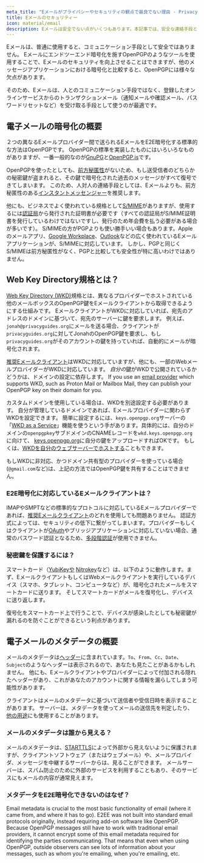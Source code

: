 ```yaml
---
meta_title: "Eメールがプライバシーやセキュリティの観点で最良でない理由 - Privacy Guides"
title: Eメールのセキュリティー
icon: material/email
description: Eメールは安全でない点がいくつもあります。本記事では、安全な連絡手段としてEメールを推奨しない理由を紹介します。
---
```


Eメールは、普通に使用すると、コミュニケーション手段として安全ではありません。 Eメールにエンドツーエンド暗号化を施すOpenPGPのようなツールを使用することで、Eメールのセキュリティを向上させることはできますが、他のメッセージアプリケーションにおける暗号化と比較すると、OpenPGPには様々な欠点があります。

そのため、Eメールは、人とのコミュニケーション手段ではなく、登録したオンラインサービスからのトランザクションメール（通知メールや確認メール、パスワードリセットなど）を受け取る手段として使うのが最適です。

## 電子メールの暗号化の概要

２つの異なるEメールプロバイダー間で送られるEメールをE2E暗号化する標準的な方法はOpenPGPです。 OpenPGPの標準を実装したものにはいろいろなものがありますが、一番一般的なのが[GnuPG](../encryption.md#gnu-privacy-guard)と[OpenPGP.js](https://openpgpjs.org)です。

OpenPGPを使ったとしても、[前方秘匿性](https://ja.wikipedia.org/wiki/Forward_secrecy)がないため、もし送受信者のどちらかの秘密鍵が盗まれると、その鍵で暗号化された過去のメッセージがすべて復号できてしまいます。 このため、人対人の連絡手段としては、Eメールよりも、前方秘匿性のある[インスタントメッセンジャー](../real-time-communication.md)を推奨します。

他にも、ビジネスでよく使われている規格として[S/MIME](https://ja.wikipedia.org/wiki/S/MIME)がありますが、使用するには[認証局](https://ja.wikipedia.org/wiki/%E8%AA%8D%E8%A8%BC%E5%B1%80)から発行された証明書が必要です（すべての認証局がS/MIME証明書を発行しているわけではないですし、発行のため年会費を払う必要がある場合が多いです）。 S/MIMEの方がPGPよりも使い勝手いい場合もあります。Appleのメールアプリ、[Google Workplace](https://support.google.com/a/topic/9061730)、[Outlook](https://support.office.com/article/encrypt-messages-by-using-s-mime-in-outlook-on-the-web-878c79fc-7088-4b39-966f-14512658f480)などの広く使われているEメールアプリケーションが、S/MIMEに対応しています。 しかし、PGPと同じくS/MIMEは前方秘匿性がなく、PGPと比較しても安全性が特に高いわけではありません。

## Web Key Directory規格とは？

[Web Key Directory (WKD)](https://wiki.gnupg.org/WKD)規格とは、異なるプロバイダーでホストされている他のメールボックスのOpenPGP鍵をEメールクライアントから取得できるようにする仕組みです。 EメールクライアントがWKDに対応していれば、宛先のアドレスのドメインに基づいて、宛先のサーバーに鍵を要求します。 例えば、`jonah@privacyguides.org`にメールを送る場合、クライアントが`privacyguides.org`に対してJonahのOpenPGP鍵を要求し、もし`privacyguides.org`がそのアカウントの鍵を持っていれば、自動的にメールが暗号化されます。

[推奨Eメールクライアント](../email-clients.md)はWKDに対応していますが、他にも、一部のWebメールプロバイダーがWKDに対応しています。 *自分の*鍵がWKDで公開されているかどうかは、ドメインの設定に依存します。 If you use an [email provider](../email.md#openpgp-compatible-services) which supports WKD, such as Proton Mail or Mailbox Mail, they can publish your OpenPGP key on their domain for you.

カスタムドメインを使用している場合は、WKDを別途設定する必要があります。 自分が管理しているドメインであれば、Eメールプロバイダーに関わらずWKDを設定できます。 簡単に設定するには、`keys.openpgp.org`サーバーの「[WKD as a Service](https://keys.openpgp.org/about/usage#wkd-as-a-service)」機能を使うという手があります。具体的には、自分のドメインの`openpgpkey`サブドメインのCNAMEレコードを`wkd.keys.openpgp.org`に向けて、 [keys.openpgp.org](https://keys.openpgp.org)に自分の鍵をアップロードすればOKです。 もしくは、[WKDを自分のウェブサーバーでホストする](https://wiki.gnupg.org/WKDHosting)こともできます。

もしWKDに非対応、かつドメイン共有型のプロバイダーを使っている場合(`@gmail.com`など)は、上記の方法ではOpenPGP鍵を共有することはできません。

### E2E暗号化に対応しているEメールクライアントは？

IMAPやSMPTなどの標準的なプロトコルに対応しているEメールプロバイダーであれば、[推奨Eメールクライアント](../email-clients.md)のどれを使用しても問題ありません。 認証方式によっては、セキュリティの低下に繋がってしまいます。プロバイダーもしくはクライアントが[OAuth](account-creation.md#sign-in-with-oauth)やブリッジアプリケーションに対応していない場合、通常のパスワード認証となるため、[多段階認証](multi-factor-authentication.md)が使用できません。

### 秘密鍵を保護するには？

スマートカード（[YubiKeyや](https://support.yubico.com/hc/articles/360013790259-Using-Your-YubiKey-with-OpenPGP) [Nitrokey](../security-keys.md#nitrokey)など）は、以下のように動作します。まず、EメールクライアントもしくはWebメールクライアントを実行しているデバイス（スマホ、タブレット、コンピュータなど）が、暗号化されたメールをスマートカードに送ります。 そしてスマートカードがメールを復号化し、デバイスに送り返します。

復号化をスマートカード上で行うことで、デバイスが感染したとしても秘密鍵が漏れるのを防ぐことができるという利点があります。

## 電子メールのメタデータの概要

メールのメタデータは[ヘッダー](https://ja.wikipedia.org/wiki/%E9%9B%BB%E5%AD%90%E3%83%A1%E3%83%BC%E3%83%AB#%E3%83%98%E3%83%83%E3%83%80%E3%83%BC%E6%83%85%E5%A0%B1)に含まれています。`To`、`From`、`Cc`、`Date`、`Subject`のようなヘッダーは表示されるので、あなたも見たことがあるかもしれません。 他にも、Eメールクライアントやプロバイダーによって付加される隠れたヘッダーがあり、これがあなたのアカウントに関する情報を漏らしてしまう可能性があります。

クライアントはメールのメタデータに基づいて送信者や受信日時を表示することがあります。 サーバーは、メタデータを使ってメールの送信先を判定したり、[他の用途](https://en.wikipedia.org/wiki/Email#Message_header)にも使用することがあります。

### メールのメタデータは誰から見える？

メールのメタデータは、[STARTTLS](https://ja.wikipedia.org/wiki/STARTTLS)によって外部から見えないように保護されますが、クライアントソフトウェア（またはウェブメール）や、メールプロバイダ、メッセージを中継するサーバーからは、見ることができます。 メールサーバーは、スパム防止のために外部のサービスを利用することもあり、そのサービスにもメールの内容が通常見えます。

### メタデータをE2E暗号化できないのはなぜ？

Email metadata is crucial to the most basic functionality of email (where it came from, and where it has to go). E2EE was not built into standard email protocols originally, instead requiring add-on software like OpenPGP. Because OpenPGP messages still have to work with traditional email providers, it cannot encrypt some of this email metadata required for identifying the parties communicating. That means that even when using OpenPGP, outside observers can see lots of information about your messages, such as whom you're emailing, when you're emailing, etc.
